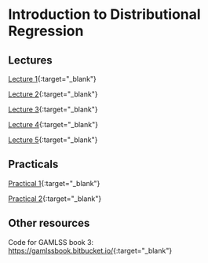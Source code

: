 # Introduction to Distributional Regression

## Lectures

[Lecture 1](GAMLSS_shortcourse_1_2025.html){:target="\_blank"}

[Lecture 2](GAMLSS_shortcourse_2_2025.html){:target="\_blank"}

[Lecture 3](GAMLSS_shortcourse_3_2025.html){:target="\_blank"}

[Lecture 4](GAMLSS_shortcourse_4_2025.html){:target="\_blank"}

[Lecture 5](GAMLSS_shortcourse_5_2025.html){:target="\_blank"}

## Practicals

[Practical 1](GAMLSS_Practical_1_2025.html){:target="\_blank"}

[Practical 2](GAMLSS_Practical_2_2025.html){:target="\_blank"}

## Other resources

Code for GAMLSS book 3: <https://gamlssbook.bitbucket.io/>{:target="\_blank"}
